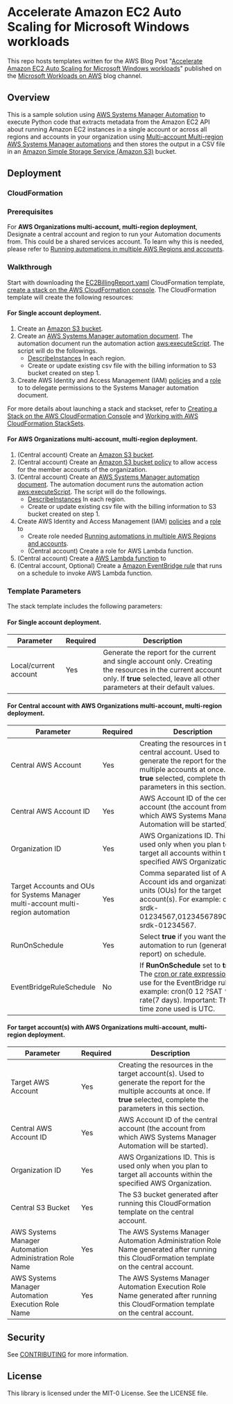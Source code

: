 # Accelerate Amazon EC2 Auto Scaling for Microsoft Windows workloads

This repo hosts templates written for the AWS Blog Post "[Accelerate Amazon EC2 Auto Scaling for Microsoft Windows workloads](https://aws.amazon.com/blogs/modernizing-with-aws/how-to-create-an-amazon-ec2-ami-usage-and-billing-information-report/)" published on the [Microsoft Workloads on AWS](https://aws.amazon.com/blogs/modernizing-with-aws/) blog channel.

## Overview
This is a sample solution using [AWS Systems Manager Automation](https://docs.aws.amazon.com/systems-manager/latest/userguide/systems-manager-automation.html) to execute Python code that extracts metadata from the Amazon EC2 API about running Amazon EC2 instances in a single account or across all regions and accounts in your organization using [ Multi-account Multi-region AWS Systems Manager automations](https://docs.aws.amazon.com/systems-manager/latest/userguide/running-automations-multiple-accounts-regions.html) and then stores the output in a CSV file in an [Amazon Simple Storage Service (Amazon S3)](https://aws.amazon.com/s3/) bucket.


## Deployment
### CloudFormation
### Prerequisites
For **AWS Organizations multi-account, multi-region deployment**, Designate a central account and region to run your Automation documents from. This could be a shared services account. To learn why this is needed, please refer to [Running automations in multiple AWS Regions and accounts](https://docs.aws.amazon.com/systems-manager/latest/userguide/running-automations-multiple-accounts-regions.html).

### Walkthrough

Start with downloading the [EC2BillingReport.yaml](https://github.com/aws-samples/amazon-ec2-ami-billing-report/blob/main/Templates/CloudFormation/EC2BillingReport.yaml) CloudFormation template, [create a stack on the AWS CloudFormation console](https://docs.aws.amazon.com/AWSCloudFormation/latest/UserGuide/cfn-console-create-stack.html). The CloudFormation template will create the following resources:

#### For **Single account deployment**.
1. Create an [Amazon S3 bucket](https://docs.aws.amazon.com/AmazonS3/latest/userguide/create-bucket-overview.html).
2. Create an [AWS Systems Manager automation document](https://docs.aws.amazon.com/systems-manager/latest/userguide/automation-document-builder.html). The automation document run the automation action [aws:executeScript](https://docs.aws.amazon.com/systems-manager/latest/userguide/automation-action-executeScript.html). The script will do the followings.
    - [DescribeInstances](https://docs.aws.amazon.com/AWSEC2/latest/APIReference/API_DescribeInstances.html) In each region.
    - Create or update existing csv file with the billing information to S3 bucket created on step 1.
3. Create AWS Identity and Access Management (IAM) [policies](https://docs.aws.amazon.com/IAM/latest/UserGuide/access_policies_create.html) and a [role](https://docs.aws.amazon.com/IAM/latest/UserGuide/id_roles_create_for-service.html) to to delegate permissions to the Systems Manager automation document.

For more details about launching a stack and stackset, refer to [Creating a Stack on the AWS CloudFormation Console](https://docs.aws.amazon.com/AWSCloudFormation/latest/UserGuide/cfn-console-create-stack.html) and [Working with AWS CloudFormation StackSets](https://docs.aws.amazon.com/AWSCloudFormation/latest/UserGuide/stacksets-getting-started-create.html).

#### For **AWS Organizations multi-account, multi-region deployment**.
1. (Central account) Create an [Amazon S3 bucket](https://docs.aws.amazon.com/AmazonS3/latest/userguide/create-bucket-overview.html).
2. (Central account) Create an [Amazon S3 bucket policy](https://docs.aws.amazon.com/AmazonS3/latest/userguide/bucket-policies.html) to allow access for the member accounts of the organization.
3. (Central account) Create an [AWS Systems Manager automation document](https://docs.aws.amazon.com/systems-manager/latest/userguide/automation-document-builder.html). The automation document runs the automation action [aws:executeScript](https://docs.aws.amazon.com/systems-manager/latest/userguide/automation-action-executeScript.html). The script will do the followings.
    - [DescribeInstances](https://docs.aws.amazon.com/AWSEC2/latest/APIReference/API_DescribeInstances.html) In each region.
    - Create or update existing csv file with the billing information to S3 bucket created on step 1.
4. Create AWS Identity and Access Management (IAM) [policies](https://docs.aws.amazon.com/IAM/latest/UserGuide/access_policies_create.html) and a [role](https://docs.aws.amazon.com/IAM/latest/UserGuide/id_roles_create_for-service.html) to
    - Create role needed [Running automations in multiple AWS Regions and accounts](https://docs.aws.amazon.com/systems-manager/latest/userguide/running-automations-multiple-accounts-regions.html).
    - (Central account) Create a role for AWS Lambda function.
6. (Central account) Create a [AWS Lambda function](https://docs.aws.amazon.com/lambda/latest/dg/getting-started.html) to
5. (Central account, Optional) Create a [Amazon EventBridge rule](https://docs.aws.amazon.com/eventbridge/latest/userguide/eb-create-rule-schedule.html) that runs on a schedule to invoke AWS Lambda function.

### Template Parameters
The stack template includes the following parameters:

#### For **Single account deployment**.
| Parameter | Required | Description |
| --- | --- | --- |
| Local/current account | Yes | Generate the report for the current and single account only. Creating the resources in the current account only. If **true** selected, leave all other parameters at their default values. |

#### For Central account with **AWS Organizations multi-account, multi-region deployment**.
| Parameter | Required | Description |
| --- | --- | --- |
| Central AWS Account | Yes | Creating the resources in the central account. Used to generate the report for the multiple accounts at once. If **true** selected, complete the parameters in this section. |
| Central AWS Account ID | Yes | AWS Account ID of the central account (the account from which AWS Systems Manager Automation will be started). |
| Organization ID | Yes | AWS Organizations ID. This is used only when you plan to target all accounts within the specified AWS Organization. |
| Target Accounts and OUs for Systems Manager multi-account multi-region automation | Yes | Comma separated list of AWS Account ids and organizational units (OUs) for the target account(s). For example: ou-srdk-01234567,012345678901,ou-srdk-01234567. |
| RunOnSchedule | Yes | Select **true** if you want the automation to run (generate the report) on schedule. |
| EventBridgeRuleSchedule | No | If **RunOnSchedule** set to **true**. The [cron or rate expression](https://docs.aws.amazon.com/eventbridge/latest/userguide/scheduled-events.html) to use for the EventBridge rule. For example: cron(0 12 ?SAT *) or rate(7 days). Important: The time zone used is UTC.

#### For target account(s) with **AWS Organizations multi-account, multi-region deployment**.
| Parameter | Required | Description |
| --- | --- | --- |
| Target AWS Account | Yes | Creating the resources in the target account(s). Used to generate the report for the multiple accounts at once. If **true** selected, complete the parameters in this section. |
| Central AWS Account ID | Yes | AWS Account ID of the central account (the account from which AWS Systems Manager Automation will be started). |
| Organization ID | Yes | AWS Organizations ID. This is used only when you plan to target all accounts within the specified AWS Organization. |
| Central S3 Bucket | Yes | The S3 bucket generated after running this CloudFormation template on the central account. |
| AWS Systems Manager Automation Administration Role Name | Yes | The AWS Systems Manager Automation Administration Role Name generated after running this CloudFormation template on the central account. |
| AWS Systems Manager Automation Execution Role Name | Yes | The AWS Systems Manager Automation Execution Role Name generated after running this CloudFormation template on the central account.

## Security

See [CONTRIBUTING](CONTRIBUTING.md#security-issue-notifications) for more information.

## License

This library is licensed under the MIT-0 License. See the LICENSE file.

